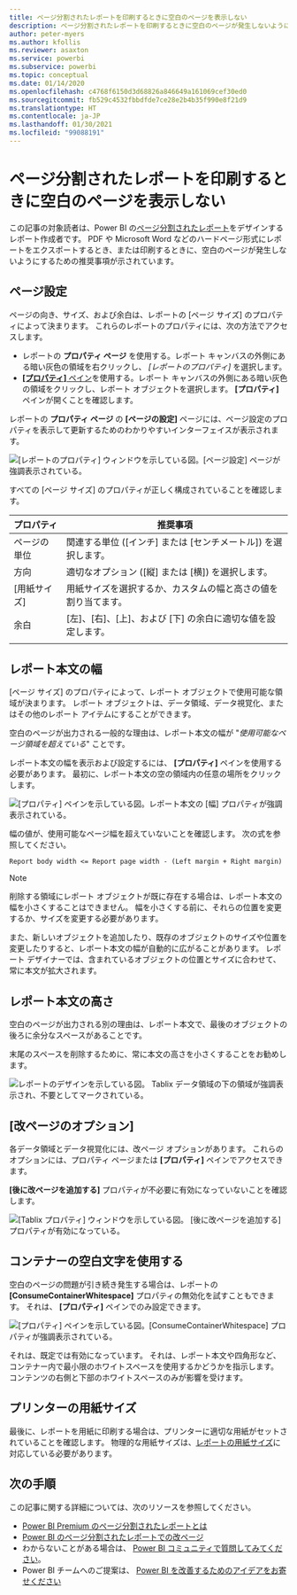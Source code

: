 ```yaml
---
title: ページ分割されたレポートを印刷するときに空白のページを表示しない
description: ページ分割されたレポートを印刷するときに空白のページが発生しないようにデザインするためのガイダンス。
author: peter-myers
ms.author: kfollis
ms.reviewer: asaxton
ms.service: powerbi
ms.subservice: powerbi
ms.topic: conceptual
ms.date: 01/14/2020
ms.openlocfilehash: c4768f6150d3d68826a846649a161069cef30ed0
ms.sourcegitcommit: fb529c4532fbbdfde7ce28e2b4b35f990e8f21d9
ms.translationtype: HT
ms.contentlocale: ja-JP
ms.lasthandoff: 01/30/2021
ms.locfileid: "99088191"
---
```

# <a name="avoid-blank-pages-when-printing-paginated-reports"></a>ページ分割されたレポートを印刷するときに空白のページを表示しない

この記事の対象読者は、Power BI の[ページ分割されたレポート](../paginated-reports/paginated-reports-report-builder-power-bi.md)をデザインするレポート作成者です。 PDF や Microsoft Word などのハードページ形式にレポートをエクスポートするとき、または印刷するときに、空白のページが発生しないようにするための推奨事項が示されています。

## <a name="page-setup"></a>ページ設定

ページの向き、サイズ、および余白は、レポートの [ページ サイズ] のプロパティによって決まります。 これらのレポートのプロパティには、次の方法でアクセスします。

- レポートの **プロパティ ページ** を使用する。レポート キャンバスの外側にある暗い灰色の領域を右クリックし、 _[レポートのプロパティ]_ を選択します。
- [ **[プロパティ]** ペイン](../paginated-reports/paginated-reports-report-design-view.md#4-properties-pane)を使用する。レポート キャンバスの外側にある暗い灰色の領域をクリックし、レポート オブジェクトを選択します。 **[プロパティ]** ペインが開くことを確認します。

レポートの **プロパティ ページ** の **[ページの設定]** ページには、ページ設定のプロパティを表示して更新するためのわかりやすいインターフェイスが表示されます。

![[レポートのプロパティ] ウィンドウを示している図。[ページ設定] ページが強調表示されている。](media/report-paginated-blank-page/report-page-setup-properties.png)

すべての [ページ サイズ] のプロパティが正しく構成されていることを確認します。

|プロパティ|推奨事項|
|---------|---------|
|ページの単位|関連する単位 ([インチ] または [センチメートル]) を選択します。|
|方向|適切なオプション ([縦] または [横]) を選択します。|
|[用紙サイズ]|用紙サイズを選択するか、カスタムの幅と高さの値を割り当てます。|
|余白|[左]、[右]、[上]、および [下] の余白に適切な値を設定します。|
|||

## <a name="report-body-width"></a>レポート本文の幅

[ページ サイズ] のプロパティによって、レポート オブジェクトで使用可能な領域が決まります。 レポート オブジェクトは、データ領域、データ視覚化、またはその他のレポート アイテムにすることができます。

空白のページが出力される一般的な理由は、レポート本文の幅が "_使用可能なページ領域を超えている_" ことです。

レポート本文の幅を表示および設定するには、 **[プロパティ]** ペインを使用する必要があります。 最初に、レポート本文の空の領域内の任意の場所をクリックします。

![[プロパティ] ペインを示している図。レポート本文の [幅] プロパティが強調表示されている。](media/report-paginated-blank-page/report-body-properties-width.png)

幅の値が、使用可能なページ幅を超えていないことを確認します。 次の式を参照してください。

```Report body width <= Report page width - (Left margin + Right margin)```

> [!NOTE]
> 削除する領域にレポート オブジェクトが既に存在する場合は、レポート本文の幅を小さくすることはできません。 幅を小さくする前に、それらの位置を変更するか、サイズを変更する必要があります。
>
> また、新しいオブジェクトを追加したり、既存のオブジェクトのサイズや位置を変更したりすると、レポート本文の幅が自動的に広がることがあります。 レポート デザイナーでは、含まれているオブジェクトの位置とサイズに合わせて、常に本文が拡大されます。

## <a name="report-body-height"></a>レポート本文の高さ

空白のページが出力される別の理由は、レポート本文で、最後のオブジェクトの後ろに余分なスペースがあることです。

末尾のスペースを削除するために、常に本文の高さを小さくすることをお勧めします。

![レポートのデザインを示している図。 Tablix データ領域の下の領域が強調表示され、不要としてマークされている。](media/report-paginated-blank-page/report-body-remove-trailing-space.png)

## <a name="page-break-options"></a>[改ページのオプション]

各データ領域とデータ視覚化には、改ページ オプションがあります。 これらのオプションには、プロパティ ページまたは **[プロパティ]** ペインでアクセスできます。

**[後に改ページを追加する]** プロパティが不必要に有効になっていないことを確認します。

![[Tablix プロパティ] ウィンドウを示している図。 [後に改ページを追加する] プロパティが有効になっている。](media/report-paginated-blank-page/data-region-page-break-option-after.png)

## <a name="consume-container-whitespace"></a>コンテナーの空白文字を使用する

空白のページの問題が引き続き発生する場合は、レポートの **[ConsumeContainerWhitespace]** プロパティの無効化を試すこともできます。 それは、 **[プロパティ]** ペインでのみ設定できます。

![[プロパティ] ペインを示している図。[ConsumeContainerWhitespace] プロパティが強調表示されている。](media/report-paginated-blank-page/report-properties-consumecontainerwhitespace.png)

それは、既定では有効になっています。 それは、レポート本文や四角形など、コンテナー内で最小限のホワイトスペースを使用するかどうかを指示します。 コンテンツの右側と下部のホワイトスペースのみが影響を受けます。

## <a name="printer-paper-size"></a>プリンターの用紙サイズ

最後に、レポートを用紙に印刷する場合は、プリンターに適切な用紙がセットされていることを確認します。 物理的な用紙サイズは、[レポートの用紙サイズ](#page-setup)に対応している必要があります。

## <a name="next-steps"></a>次の手順

この記事に関する詳細については、次のリソースを参照してください。

- [Power BI Premium のページ分割されたレポートとは](../paginated-reports/paginated-reports-report-builder-power-bi.md)
- [Power BI のページ分割されたレポートでの改ページ](../paginated-reports/paginated-reports-pagination.md)
- わからないことがある場合は、 [Power BI コミュニティで質問してみてください](https://community.powerbi.com/)。
- Power BI チームへのご提案は、 [Power BI を改善するためのアイデアをお寄せください](https://ideas.powerbi.com)
